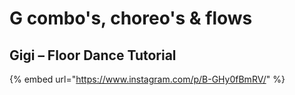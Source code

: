# G combo's, choreo's & flows

## Gigi – Floor Dance Tutorial

{% embed url="https://www.instagram.com/p/B-GHy0fBmRV/" %}
